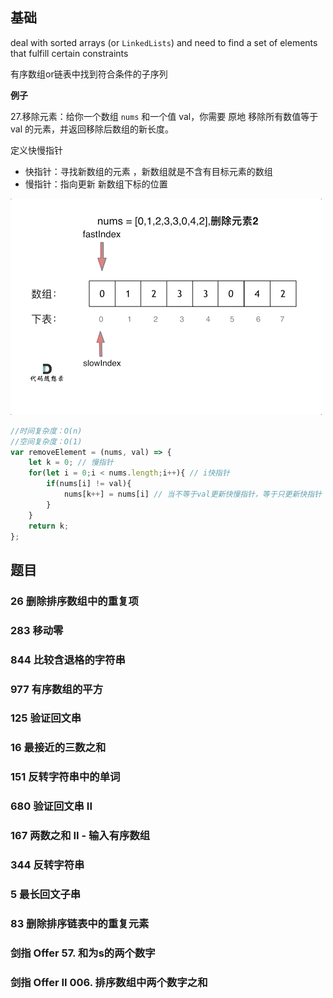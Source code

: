 ## 基础

deal with sorted arrays (or `LinkedLists`) and need to find a set of elements that fulfill certain constraints

有序数组or链表中找到符合条件的子序列

**例子**

27.移除元素：给你一个数组 `nums` 和一个值 val，你需要 原地 移除所有数值等于 val 的元素，并返回移除后数组的新长度。

定义快慢指针

- 快指针：寻找新数组的元素 ，新数组就是不含有目标元素的数组
- 慢指针：指向更新 新数组下标的位置

![27.移除元素-双指针法](../../assets/27.移除元素-双指针法.gif)

```js
//时间复杂度：O(n)
//空间复杂度：O(1)
var removeElement = (nums, val) => {
    let k = 0; // 慢指针
    for(let i = 0;i < nums.length;i++){ // i快指针
        if(nums[i] != val){
            nums[k++] = nums[i] // 当不等于val更新快慢指针，等于只更新快指针
        }
    }
    return k;
};
```

## 题目

### 26 删除排序数组中的重复项



### 283 移动零



### 844 比较含退格的字符串



### 977 有序数组的平方



### 125 验证回文串



### 16 最接近的三数之和



### 151 反转字符串中的单词



### 680 验证回文串 II



### 167 两数之和 II - 输入有序数组



### 344 反转字符串	



### 5 最长回文子串	



### 83 删除排序链表中的重复元素	



### 剑指 Offer 57. 和为s的两个数字	



### 剑指 Offer II 006. 排序数组中两个数字之和





